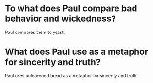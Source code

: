 # To what does Paul compare bad behavior and wickedness?

Paul compares them to yeast.

# What does Paul use as a metaphor for sincerity and truth?

Paul uses unleavened bread as a metaphor for sincerity and truth.

